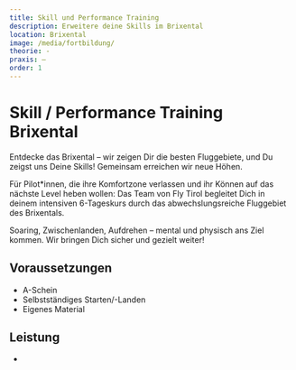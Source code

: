 ```yaml
---
title: Skill und Performance Training
description: Erweitere deine Skills im Brixental 
location: Brixental
image: /media/fortbildung/
theorie: -
praxis: –
order: 1
---
```


# Skill / Performance Training Brixental

Entdecke das Brixental – wir zeigen Dir die besten Fluggebiete, und Du zeigst uns Deine Skills! Gemeinsam erreichen wir neue Höhen.

Für Pilot*innen, die ihre Komfortzone verlassen und ihr Können auf das nächste Level heben wollen: Das Team von Fly Tirol begleitet Dich in deinem intensiven 6-Tageskurs durch das abwechslungsreiche Fluggebiet des Brixentals.

Soaring, Zwischenlanden, Aufdrehen – mental und physisch ans Ziel kommen. Wir bringen Dich sicher und gezielt weiter!

## Voraussetzungen

* A-Schein
* Selbstständiges Starten/-Landen
* Eigenes Material

## Leistung

*

